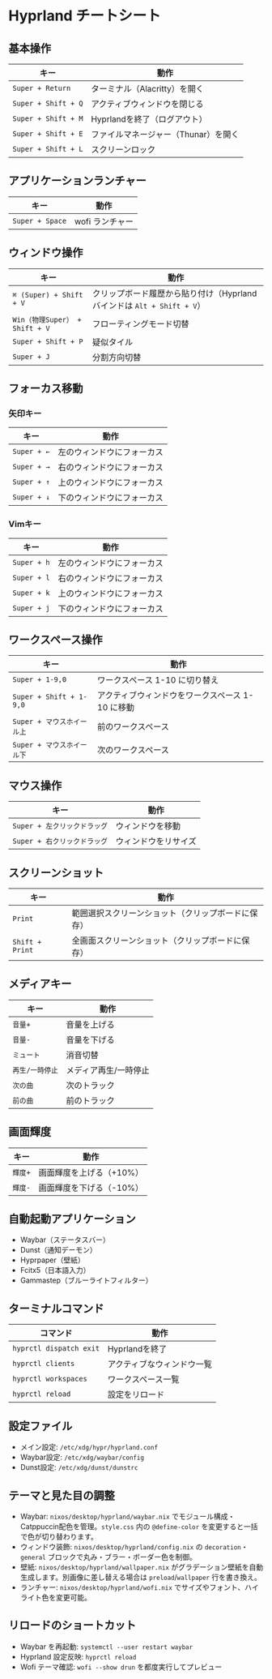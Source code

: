 # Hyprland チートシート

## 基本操作

| キー | 動作 |
|------|------|
| `Super + Return` | ターミナル（Alacritty）を開く |
| `Super + Shift + Q` | アクティブウィンドウを閉じる |
| `Super + Shift + M` | Hyprlandを終了（ログアウト） |
| `Super + Shift + E` | ファイルマネージャー（Thunar）を開く |
| `Super + Shift + L` | スクリーンロック |

## アプリケーションランチャー

| キー | 動作 |
|------|------|
| `Super + Space` | wofi ランチャー |

## ウィンドウ操作

| キー | 動作 |
|------|------|
| `⌘ (Super) + Shift + V` | クリップボード履歴から貼り付け（Hyprland バインドは `Alt + Shift + V`） |
| `Win（物理Super） + Shift + V` | フローティングモード切替 |
| `Super + Shift + P` | 疑似タイル |
| `Super + J` | 分割方向切替 |

## フォーカス移動

### 矢印キー
| キー | 動作 |
|------|------|
| `Super + ←` | 左のウィンドウにフォーカス |
| `Super + →` | 右のウィンドウにフォーカス |
| `Super + ↑` | 上のウィンドウにフォーカス |
| `Super + ↓` | 下のウィンドウにフォーカス |

### Vimキー
| キー | 動作 |
|------|------|
| `Super + h` | 左のウィンドウにフォーカス |
| `Super + l` | 右のウィンドウにフォーカス |
| `Super + k` | 上のウィンドウにフォーカス |
| `Super + j` | 下のウィンドウにフォーカス |

## ワークスペース操作

| キー | 動作 |
|------|------|
| `Super + 1-9,0` | ワークスペース 1-10 に切り替え |
| `Super + Shift + 1-9,0` | アクティブウィンドウをワークスペース 1-10 に移動 |
| `Super + マウスホイール上` | 前のワークスペース |
| `Super + マウスホイール下` | 次のワークスペース |

## マウス操作

| キー | 動作 |
|------|------|
| `Super + 左クリックドラッグ` | ウィンドウを移動 |
| `Super + 右クリックドラッグ` | ウィンドウをリサイズ |

## スクリーンショット

| キー | 動作 |
|------|------|
| `Print` | 範囲選択スクリーンショット（クリップボードに保存） |
| `Shift + Print` | 全画面スクリーンショット（クリップボードに保存） |

## メディアキー

| キー | 動作 |
|------|------|
| `音量+` | 音量を上げる |
| `音量-` | 音量を下げる |
| `ミュート` | 消音切替 |
| `再生/一時停止` | メディア再生/一時停止 |
| `次の曲` | 次のトラック |
| `前の曲` | 前のトラック |

## 画面輝度

| キー | 動作 |
|------|------|
| `輝度+` | 画面輝度を上げる（+10%） |
| `輝度-` | 画面輝度を下げる（-10%） |

## 自動起動アプリケーション

- Waybar（ステータスバー）
- Dunst（通知デーモン）
- Hyprpaper（壁紙）
- Fcitx5（日本語入力）
- Gammastep（ブルーライトフィルター）

## ターミナルコマンド

| コマンド | 動作 |
|----------|------|
| `hyprctl dispatch exit` | Hyprlandを終了 |
| `hyprctl clients` | アクティブなウィンドウ一覧 |
| `hyprctl workspaces` | ワークスペース一覧 |
| `hyprctl reload` | 設定をリロード |

## 設定ファイル

- メイン設定: `/etc/xdg/hypr/hyprland.conf`
- Waybar設定: `/etc/xdg/waybar/config`
- Dunst設定: `/etc/xdg/dunst/dunstrc`

## テーマと見た目の調整

- Waybar: `nixos/desktop/hyprland/waybar.nix` でモジュール構成・Catppuccin配色を管理。`style.css` 内の `@define-color` を変更すると一括で色が切り替わります。
- ウィンドウ装飾: `nixos/desktop/hyprland/config.nix` の `decoration`・`general` ブロックで丸み・ブラー・ボーダー色を制御。
- 壁紙: `nixos/desktop/hyprland/wallpaper.nix` がグラデーション壁紙を自動生成します。別画像に差し替える場合は `preload`/`wallpaper` 行を書き換え。
- ランチャー: `nixos/desktop/hyprland/wofi.nix` でサイズやフォント、ハイライト色を変更可能。

## リロードのショートカット

- Waybar を再起動: `systemctl --user restart waybar`
- Hyprland 設定反映: `hyprctl reload`
- Wofi テーマ確認: `wofi --show drun` を都度実行してプレビュー
